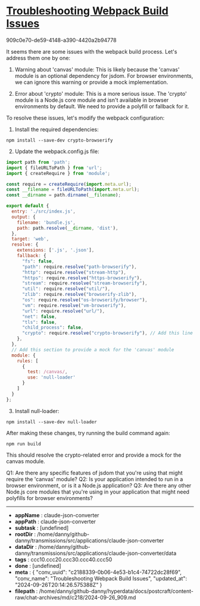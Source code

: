 # [Troubleshooting Webpack Build Issues](https://claude.ai/chat/c2188339-0b06-4e53-b1c4-74722dc28f69)

909c0e70-de59-4148-a390-4420a2b94778

 It seems there are some issues with the webpack build process. Let's address them one by one:

1. Warning about 'canvas' module:
This is likely because the 'canvas' module is an optional dependency for jsdom. For browser environments, we can ignore this warning or provide a mock implementation.

2. Error about 'crypto' module:
This is a more serious issue. The 'crypto' module is a Node.js core module and isn't available in browser environments by default. We need to provide a polyfill or fallback for it.

To resolve these issues, let's modify the webpack configuration:

1. Install the required dependencies:
```
npm install --save-dev crypto-browserify
```

2. Update the webpack.config.js file:

```javascript
import path from 'path';
import { fileURLToPath } from 'url';
import { createRequire } from 'module';

const require = createRequire(import.meta.url);
const __filename = fileURLToPath(import.meta.url);
const __dirname = path.dirname(__filename);

export default {
  entry: './src/index.js',
  output: {
    filename: 'bundle.js',
    path: path.resolve(__dirname, 'dist'),
  },
  target: 'web',
  resolve: {
    extensions: ['.js', '.json'],
    fallback: {
      "fs": false,
      "path": require.resolve("path-browserify"),
      "http": require.resolve("stream-http"),
      "https": require.resolve("https-browserify"),
      "stream": require.resolve("stream-browserify"),
      "util": require.resolve("util/"),
      "zlib": require.resolve("browserify-zlib"),
      "os": require.resolve("os-browserify/browser"),
      "vm": require.resolve("vm-browserify"),
      "url": require.resolve("url/"),
      "net": false,
      "tls": false,
      "child_process": false,
      "crypto": require.resolve("crypto-browserify"), // Add this line
    },
  },
  // Add this section to provide a mock for the 'canvas' module
  module: {
    rules: [
      {
        test: /canvas/,
        use: 'null-loader'
      }
    ]
  }
};
```

3. Install null-loader:
```
npm install --save-dev null-loader
```

After making these changes, try running the build command again:

```
npm run build
```

This should resolve the crypto-related error and provide a mock for the canvas module.

Q1: Are there any specific features of jsdom that you're using that might require the 'canvas' module?
Q2: Is your application intended to run in a browser environment, or is it a Node.js application?
Q3: Are there any other Node.js core modules that you're using in your application that might need polyfills for browser environments?

---

* **appName** : claude-json-converter
* **appPath** : claude-json-converter
* **subtask** : [undefined]
* **rootDir** : /home/danny/github-danny/transmissions/src/applications/claude-json-converter
* **dataDir** : /home/danny/github-danny/transmissions/src/applications/claude-json-converter/data
* **tags** : ccc10.ccc20.ccc30.ccc40.ccc50
* **done** : [undefined]
* **meta** : {
  "conv_uuid": "c2188339-0b06-4e53-b1c4-74722dc28f69",
  "conv_name": "Troubleshooting Webpack Build Issues",
  "updated_at": "2024-09-26T20:14:26.575388Z"
}
* **filepath** : /home/danny/github-danny/hyperdata/docs/postcraft/content-raw/chat-archives/md/c218/2024-09-26_909.md
